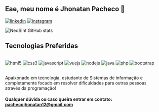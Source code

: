 ## Eae, meu nome é Jhonatan Pacheco 🚀

[![linkedin](https://img.shields.io/badge/LinkedIn-0077B5?style=for-the-badge&logo=linkedin&logoColor=white)](https://www.linkedin.com/in/jhonatan-pacheco-profissional/)
[![instagram](https://img.shields.io/badge/Instagram-E4405F?style=for-the-badge&logo=instagram&logoColor=white)](https://www.instagram.com/jhonatan_paxeco/)

![NedSInt GitHub stats](https://github-readme-stats.vercel.app/api?username=nedSInt&show_icons=true&theme=dracula)

## Tecnologias Preferidas

<div style ="display = inline-block"><br/>
  <img align:"center" alt="html5" src="https://img.shields.io/badge/HTML5-E34F26?style=for-the-badge&logo=html5&logoColor=white">
  <img align:"center" alt="css3" src="https://img.shields.io/badge/CSS3-1572B6?style=for-the-badge&logo=css3&logoColor=white">
  <img align:"center" alt="javascript" src="https://img.shields.io/badge/JavaScript-F7DF1E?style=for-the-badge&logo=javascript&logoColor=black">
  <img align:"center" alt="vuejs" src="https://img.shields.io/badge/Vue.js-35495E?style=for-the-badge&logo=vue.js&logoColor=4FC08D">
  <img align:"center" alt="nodejs" src="https://img.shields.io/badge/Node.js-43853D?style=for-the-badge&logo=node.js&logoColor=white">
  <img align:"center" alt="java" src="https://img.shields.io/badge/Java-ED8B00?style=for-the-badge&logo=java&logoColor=white">
  <img align:"center" alt="php" src="https://img.shields.io/badge/PHP-777BB4?style=for-the-badge&logo=php&logoColor=white">
  <img align:"center" alt="bootstrap" src="https://img.shields.io/badge/Bootstrap-563D7C?style=for-the-badge&logo=bootstrap&logoColor=white">  
</div><br/>

Apaixonado em tecnologia, estudante de Sistemas de informação e completamente focado em resolver dificuldades para outras pessoas através da programação!

#### Qualquer dúvida ou caso queira entrar em contato: pachecojhonatan12@gmail.com

